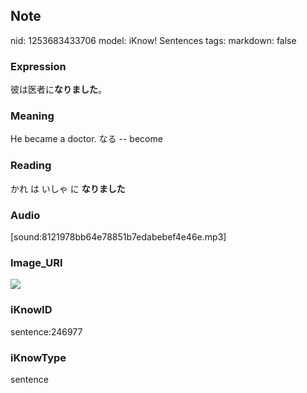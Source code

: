 ## Note
nid: 1253683433706
model: iKnow! Sentences
tags: 
markdown: false

### Expression
彼は医者に<b>なりました</b>。

### Meaning
He became a doctor.
なる -- become

### Reading
かれ は いしゃ に <b>なりました</b>

### Audio
[sound:8121978bb64e78851b7edabebef4e46e.mp3]

### Image_URI
<img src="a50848cb014da767611ecde8e68e8b63.jpg">

### iKnowID
sentence:246977

### iKnowType
sentence
